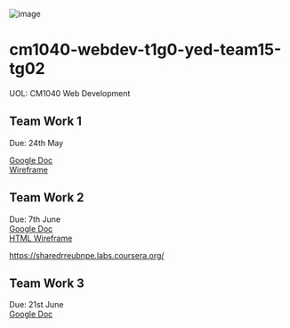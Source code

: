 ![image](https://user-images.githubusercontent.com/40524432/120882841-23abb300-c615-11eb-985a-52edbb0b9af0.png)

# cm1040-webdev-t1g0-yed-team15-tg02
UOL: CM1040 Web Development 

## Team Work 1 
Due: 24th May  

[Google Doc](https://docs.google.com/document/d/1TM3XTzS-jHbTuv0-nfarEP0nph9dBV8fzxDv3Th5vKw/edit#)  
[Wireframe](https://docs.google.com/presentation/d/14cTKkgStyIPKaMKLdJb1eDOViRzSaX8z4GSpHdkvQBI/edit#slide=id.p)

## Team Work 2  
Due: 7th June  
[Google Doc](https://docs.google.com/document/d/1EXWfN6egSDjuYhW9hr2uy1Sgz_lzvpmf_rbCXiCqSr8/edit#heading=h.wx0m714xgbhp)  
[HTML Wireframe](https://docs.google.com/presentation/d/14cTKkgStyIPKaMKLdJb1eDOViRzSaX8z4GSpHdkvQBI/edit#slide=id.gdc2266c543_0_15)

https://sharedrreubnpe.labs.coursera.org/

## Team Work 3
Due: 21st June  
[Google Doc](https://docs.google.com/document/d/1LwEYz0lQgT-N1N2XVYgL2kaPhzWI_5PlZhL-_UrGfdI/edit#heading=h.2d0hgrjwz7iv)  
